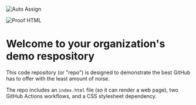 ![Auto Assign](https://github.com/avclub-chinchillas/demo-repository/actions/workflows/auto-assign.yml/badge.svg)

![Proof HTML](https://github.com/avclub-chinchillas/demo-repository/actions/workflows/proof-html.yml/badge.svg)

# Welcome to your organization's demo respository
This code repository (or "repo") is designed to demonstrate the best GitHub has to offer with the least amount of noise.

The repo includes an `index.html` file (so it can render a web page), two GitHub Actions workflows, and a CSS stylesheet dependency.
